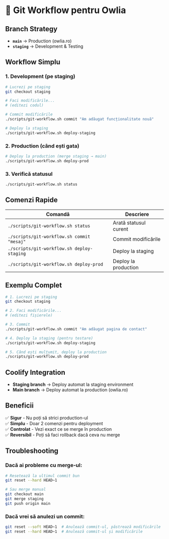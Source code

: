 # 🌿 Git Workflow pentru Owlia

## Branch Strategy
- **`main`** → Production (owlia.ro)
- **`staging`** → Development & Testing

## Workflow Simplu

### 1. Development (pe staging)
```bash
# Lucrezi pe staging
git checkout staging

# Faci modificările...
# (editezi codul)

# Commit modificările
./scripts/git-workflow.sh commit "Am adăugat funcționalitate nouă"

# Deploy la staging
./scripts/git-workflow.sh deploy-staging
```

### 2. Production (când ești gata)
```bash
# Deploy la production (merge staging → main)
./scripts/git-workflow.sh deploy-prod
```

### 3. Verifică statusul
```bash
./scripts/git-workflow.sh status
```

## Comenzi Rapide

| Comandă | Descriere |
|---------|-----------|
| `./scripts/git-workflow.sh status` | Arată statusul curent |
| `./scripts/git-workflow.sh commit "mesaj"` | Commit modificările |
| `./scripts/git-workflow.sh deploy-staging` | Deploy la staging |
| `./scripts/git-workflow.sh deploy-prod` | Deploy la production |

## Exemplu Complet

```bash
# 1. Lucrezi pe staging
git checkout staging

# 2. Faci modificările...
# (editezi fișierele)

# 3. Commit
./scripts/git-workflow.sh commit "Am adăugat pagina de contact"

# 4. Deploy la staging (pentru testare)
./scripts/git-workflow.sh deploy-staging

# 5. Când ești mulțumit, deploy la production
./scripts/git-workflow.sh deploy-prod
```

## Coolify Integration

- **Staging branch** → Deploy automat la staging environment
- **Main branch** → Deploy automat la production (owlia.ro)

## Beneficii

✅ **Sigur** - Nu poți să strici production-ul  
✅ **Simplu** - Doar 2 comenzi pentru deployment  
✅ **Controlat** - Vezi exact ce se merge în production  
✅ **Reversibil** - Poți să faci rollback dacă ceva nu merge  

## Troubleshooting

### Dacă ai probleme cu merge-ul:
```bash
# Resetează la ultimul commit bun
git reset --hard HEAD~1

# Sau merge manual
git checkout main
git merge staging
git push origin main
```

### Dacă vrei să anulezi un commit:
```bash
git reset --soft HEAD~1  # Anulează commit-ul, păstrează modificările
git reset --hard HEAD~1  # Anulează commit-ul și modificările
```
